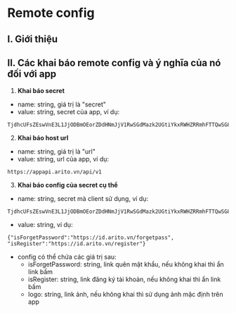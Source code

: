 # Remote config

## I. Giới thiệu

## II. Các khai báo remote config và ý nghĩa của nó đối với app

1. **Khai báo secret**

* name: string, giá trị là "secret"
* value: string, secret của app, ví dụ:&#x20;

```
TjdhcUFsZEswVnE3L1JjODBmOEorZDdHNmJjV1RwSGdMazk2UGtiYkxRWHZRRmhFTTQwSG82bVFJcHJXbitRU3ErYnNBUVJZUlJIamhIM3BpcGFXWXN1OVpncFAySGpqcmVDOGVMOThKSklLQjU5YVBpa3BaTWJla3RvendCbC9rN0pCNGpjNGF6MDZoWHpXWXFPTHptQT09
```

2. **Khai báo host url**

* name: string, giá trị là "url"
* value: string, url của app, ví dụ:

```
https://appapi.arito.vn/api/v1
```

3. **Khai báo config của secret cụ thể**

* name: string, secret mà client sử dụng, ví dụ:

```
TjdhcUFsZEswVnE3L1JjODBmOEorZDdHNmJjV1RwSGdMazk2UGtiYkxRWHZRRmhFTTQwSG82bVFJcHJXbitRU3ErYnNBUVJZUlJIamhIM3BpcGFXWXN1OVpncFAySGpqcmVDOGVMOThKSklLQjU5YVBpa3BaTWJla3RvendCbC9rN0pCNGpjNGF6MDZoWHpXWXFPTHptQT09
```

* value: string, ví dụ:

```
{"isForgetPassword":"https://id.arito.vn/forgetpass", "isRegister":"https://id.arito.vn/register"}
```

* config có thể chứa các giá trị sau:
  * isForgetPassword: string, link quên mật khẩu, nếu không khai thì ẩn link bấm
  * isRegister: string, link đăng ký tài khoản, nếu không khai thì ẩn link bấm
  * logo: string, link ảnh, nếu không khai thì sử dụng ảnh mặc định trên app
